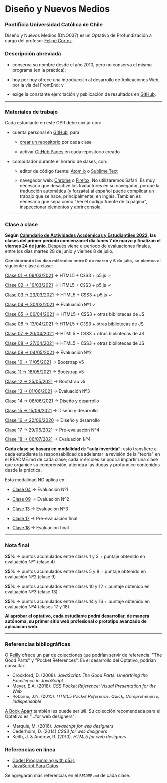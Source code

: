 # Diseño y Nuevos Medios

### Pontificia Universidad Católica de Chile

Diseño y Nuevos Medios (DNO037) es un Optativo de Profundización a cargo del profesor [Felipe Cortez](https://faco.cl/).

### Descripción abreviada

- conserva su nombre desde el año 2010, pero no conserva el mismo programa (en la práctica);

- hoy por hoy ofrece una introducción al desarrollo de Aplicaciones Web, por la vía del FrontEnd; y

- exige la constante ejercitación y publicación de resultados en [GitHub](https://github.com/).

- - - - - - - - - -

### Materiales de trabajo

Cada estudiante en este OPR debe contar con:

- cuenta personal en [GitHub](https://github.com/join), para:

  - [crear un repositorio](https://docs.github.com/es/get-started/quickstart/create-a-repo) por cada clase

  - activar [GitHub Pages](https://docs.github.com/es/pages/getting-started-with-github-pages/creating-a-github-pages-site) en cada repositorio creado

- computador durante el horario de clases, con:

  - editor de código fuente: [Atom.io](https://atom.io/) o [Sublime Text](https://www.sublimetext.com/)

  - navegador web: [Chrome](https://www.google.com/intl/es-419/chrome/) o [Firefox](https://www.mozilla.org/es-CL/firefox/new/). No utilizaremos Safari. Es muy necesario que desactive los traductores en su navegador, porque la traducción automática (y forzada) al español puede complicar un trabajo que se hace, principalmente, en inglés. También es necesario que sepa como "Ver el código fuente de la página", [inspeccionar elementos](https://support.hostinger.es/es/articles/2333029-como-inspeccionar-los-elementos-del-sitio-web) y [abrir consola](https://transferwise.com/es/help/articles/2954851/como-abrir-la-consola-de-tu-navegador).


- - - - - - - - -

### Clase a clase

**Según [Calendario de Actividades Académicas y Estudiantiles 2022](https://admisionyregistros.uc.cl/noticias-alumnos/1711-calendario-academico-5), las clases del primer período comienzan el día lunes 7 de marzo y finalizan el viernes 24 de junio**. Después viene el período de evaluaciones finales, entre los días martes 28 de junio y viernes 8 de julio. 

Considerando los días miércoles entre 9 de marzo y 6 de julio, se plantea el siguiente clase a clase:


[Clase 01 → 09/03/2021](https://github.com/profesorfaco/dno037-2022/tree/main/clase-01) → HTML5 + CSS3 + p5.js ✓

[Clase 02 → 16/03/2021](https://github.com/profesorfaco/dno037-2022/tree/main/clase-02) → HTML5 + CSS3 + p5.js ✓

[Clase 03 → 23/03/2021](https://github.com/profesorfaco/dno037-2022/tree/main/clase-03) → HTML5 + CSS3 + p5.js ✓

[Clase 04 → 30/03/2021](https://github.com/profesorfaco/dno037-2022/tree/main/clase-04) → Evaluación Nº1 ✓

[Clase 05 → 06/04/2021](https://github.com/profesorfaco/dno037-2022/tree/main/clase-05) → HTML5 + CSS3 + otras bibliotecas de JS

[Clase 06 → 13/04/2021](https://github.com/profesorfaco/dno037-2022/tree/main/clase-06) → HTML5 + CSS3 + otras bibliotecas de JS

[Clase 07 → 20/04/2021](https://github.com/profesorfaco/dno037-2022/tree/main/clase-07) → HTML5 + CSS3 + otras bibliotecas de JS

[Clase 08 → 27/04/2021](https://github.com/profesorfaco/dno037-2022/tree/main/clase-08) → HTML5 + CSS3 + otras bibliotecas de JS

[Clase 09 → 04/05/2021](https://github.com/profesorfaco/dno037-2022/tree/main/clase-09) → Evaluación Nº2

[Clase 10 → 11/05/2021](https://github.com/profesorfaco/dno037-2022/tree/main/clase-10) → Bootstrap v5

[Clase 11 → 18/05/2021](https://github.com/profesorfaco/dno037-2022/tree/main/clase-11) → Bootstrap v5

[Clase 12 → 25/05/2021](https://github.com/profesorfaco/dno037-2022/tree/main/clase-12) → Bootstrap v5

[Clase 13 → 01/06/2021](https://github.com/profesorfaco/dno037-2022/tree/main/clase-13) → Evaluación Nº3

[Clase 14 → 08/06/2021](https://github.com/profesorfaco/dno037-2022/tree/main/clase-14) → Diseño y desarrollo

[Clase 15 → 15/06/2021](https://github.com/profesorfaco/dno037-2022/tree/main/clase-15) → Diseño y desarrollo

[Clase 16 → 22/06/2020](https://github.com/profesorfaco/dno037-2022/tree/main/clase-16) → Diseño y desarrollo

[Clase 17 → 29/06/2021](https://github.com/profesorfaco/dno037-2022/tree/main/clase-17) → Pre-evaluación Nº4

[Clase 18 → 06/07/2021](https://github.com/profesorfaco/dno037-2022/tree/main/clase-18) → Evaluación Nº4

**Cada clase se basará en modalidad de “aula invertida”**; esto transfiere a cada estudiante la responsabilidad de adelantar la revisión de la "teoría" en el README.md de cada clase; cada miércoles se podría impartir una clase que organice su comprensión, atienda a las dudas y profundice contenidos desde la práctica.

Esta modalidad NO aplica en:

- [Clase 04](https://github.com/profesorfaco/dno037-2022/tree/main/clase-04) → Evaluación Nº1

- [Clase 09](https://github.com/profesorfaco/dno037-2022/tree/main/clase-09) → Evaluación Nº2

- [Clase 13](https://github.com/profesorfaco/dno037-2022/tree/main/clase-13) → Evaluación Nº3

- [Clase 17](https://github.com/profesorfaco/dno037-2022/tree/main/clase-17) → Pre-evaluación final

- [Clase 18](https://github.com/profesorfaco/dno037-2022/tree/main/clase-18) → Evaluación final

- - - - - - - -

### Nota final

**25%** → puntos acumulados entre clases 1 y 3 + puntaje obtenido en evaluación Nº1 (clase 4)

**25%** → puntos acumulados entre clases 5 y 8 + puntaje obtenido en evaluación Nº2 (clase 9)

**25%** → puntos acumulados entre clases 10 y 12 + puntaje obtenido en evaluación Nº3 (clase 13)

**25%** → puntos acumulados entre clases 14 y 16 + puntaje obtenido en evaluación Nº4 (clases 17 y 18)

**Al aprobar el optativo, cada estudiante podrá desarrollar, de manera autónoma, su primer sitio web profesional o prototipo avanzado de aplicación web**.

- - - - - - - 

### Referencias bibliográficas

[O'Reilly](http://shop.oreilly.com/) ofrece un par de colecciones que podrían servir de referencia: "The Good Parts" y "Pocket References". En el desarrollo del Optativo, podrían consultar: 

- Crockford, D. (2008). *JavaScript: The Good Parts: Unearthing the Excellence in JavaScript*
- Meyer, E.A. (2018). *CSS Pocket Reference: Visual Presentation for the Web*
- Robbins, J.N. (2013). *HTML5 Pocket Reference: Quick, Comprehensive, Indispensable*

[A Book Apart](https://abookapart.com/) también les puede ser útil. Su colección recomendada para el Optativo es "…for web designers":

- Marquis, M. (2016). *Javascript for web designers*
- Cederholm, D. (2014) *CSS3 for web designers*
- Keith, J. & Andrew, R. (2010). *HTML5 for web designers*

### Referencias en línea

- [Code! Programming with p5.js](https://youtube.com/playlist?list=PLRqwX-V7Uu6Zy51Q-x9tMWIv9cueOFTFA)
- [JavaScript Para Gatos](https://jsparagatos.com/)

Se agregarán más referencias en el `README.md` de cada clase.
